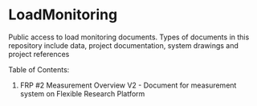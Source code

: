 # LoadMonitoring
Public access to load monitoring documents.  Types of documents in this repository include data, project documentation, system drawings and project references

Table of Contents:
1. FRP #2 Measurement Overview V2 - Document for measurement system on Flexible Research Platform
